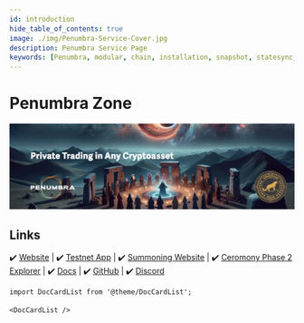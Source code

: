 ```yaml
---
id: introduction
hide_table_of_contents: true
image: ./img/Penumbra-Service-Cover.jpg
description: Penumbra Service Page
keywords: [Penumbra, modular, chain, installation, snapshot, statesync, update]
---
```

# Penumbra Zone

![Penumbra](./img/Penumbra-Service.jpg)

## Links
 ✔️ [Website](https://penumbra.zone/) |
 ✔️ [Testnet App](https://app.testnet.penumbra.zone/) |
 ✔️ [Summoning Website](https://summoning.penumbra.zone/) |
 ✔️ [Ceromony Phase 2 Explorer](https://summoning.penumbra.zone/phase/2) |
 ✔️ [Docs](https://guide.penumbra.zone/main/index.html) |
 ✔️ [GitHub](https://github.com/penumbra-zone) |
 ✔️ [Discord](https://discord.gg/T7E5U929AV)


```mdx-code-block
import DocCardList from '@theme/DocCardList';

<DocCardList />
```
